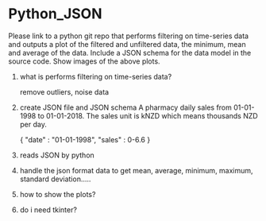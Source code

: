 # Python_JSON
Please link to a python git repo that performs filtering on time-series data and outputs a plot of the filtered and unfiltered data, the minimum, mean and average of the data. Include a JSON schema for the data model in the source code. Show images of the above plots.


1. what is performs filtering on time-series data?

    remove outliers, noise data

2. create JSON file and JSON schema
    A pharmacy daily sales from 01-01-1998 to 01-01-2018. The sales unit is kNZD which means thousands NZD per day.
    
    {
        "date" : "01-01-1998",
        "sales" : 0-6.6
    }

3. reads JSON by python

4. handle the json format data to get mean, average, minimum, maximum, standard deviation.....

5. how to show the plots?

6. do i need tkinter?
